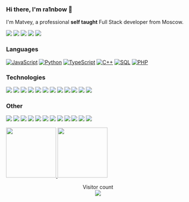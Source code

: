 ### Hi there, I'm ra1nbow 👋

I'm Matvey, a professional **self taught** Full Stack developer from Moscow.

[![](https://img.shields.io/badge/-🌈%20Website-FFF)](https://work.fstack.com.vn/)
[![](https://img.shields.io/badge/-Discord-FFF?&logo=Discord)](https://discord.com/channels/847494107726217216/847494107726217219)
[![](https://img.shields.io/badge/-Telegram-FFF?&logo=Telegram)](https://t.me/@Iamhew03)
[![](https://img.shields.io/badge/-Hashnode-FFF?&logo=hashnode&logoColor=2962FF)](https://hashnode.com/@Iamhew03)
[![](https://img.shields.io/badge/-Reddit-FFF?&logo=reddit)](https://www.reddit.com/user/Iamhew03)

### Languages

[![JavaScript](https://img.shields.io/badge/-JavaScript-000?&logo=JavaScript)](https://work.fstack.com.vn/)
[![Python](https://img.shields.io/badge/-Python-000?&logo=Python)](https://work.fstack.com.vn/)
[![TypeScript](https://img.shields.io/badge/-TypeScript-000?&logo=typescript)](https://work.fstack.com.vn/)
[![C++](https://img.shields.io/badge/C++-000?&logo=cplusplus&logoColor=0057b8)](https://work.fstack.com.vn/)
[![SQL](https://img.shields.io/badge/-SQL-000?&logo=MySQL)](https://work.fstack.com.vn/)
[![PHP](https://img.shields.io/badge/-PHP-000?&logo=PHP&logoColor=007396)](https://work.fstack.com.vn/)

### Technologies

[![](https://img.shields.io/badge/-jQuery-000?&logo=jQuery&logoColor=0769AD)](https://work.fstack.com.vn/)
[![](https://img.shields.io/badge/-Node.js-000?&logo=node.js)](https://work.fstack.com.vn/)
[![](https://img.shields.io/badge/-Express-000?&logo=express)](https://work.fstack.com.vn/)
[![](https://img.shields.io/badge/-Vue-000?&logo=Vue.js)](https://work.fstack.com.vn/)
[![](https://img.shields.io/badge/-React-000?&logo=React)](https://work.fstack.com.vn/)
[![](https://img.shields.io/badge/-Angular-000?&logo=Angular&logoColor=DD0031)](https://work.fstack.com.vn/)
[![](https://img.shields.io/badge/-SQLite-000?&logo=Sqlite)](https://work.fstack.com.vn/)
[![](https://img.shields.io/badge/-Sequelize-000?&logo=Sequelize)](https://work.fstack.com.vn/)
[![](https://img.shields.io/badge/-Nuxt.js-000?&logo=Nuxt.js)](https://work.fstack.com.vn/)
[![](https://img.shields.io/badge/-Next.js-000?&logo=Next.js)](https://work.fstack.com.vn/)
[![](https://img.shields.io/badge/-Flask-000?&logo=Flask)](https://work.fstack.com.vn/)
[![](https://img.shields.io/badge/-Django-000?&logo=Django&logoColor=092E20)](https://work.fstack.com.vn/)

### Other

[![](https://img.shields.io/badge/-HTML-000?&logo=html5)](https://work.fstack.com.vn/)
[![](https://img.shields.io/badge/-CSS-000?&logo=css3&logoColor=1572B6)](https://work.fstack.com.vn/)
[![](https://img.shields.io/badge/-Bootstrap-000?&logo=Bootstrap)](https://work.fstack.com.vn/)
[![](https://img.shields.io/badge/-Tailwind-000?&logo=tailwind-css)](https://work.fstack.com.vn/)
[![](https://img.shields.io/badge/-Sass-000?&logo=sass&logoColor=CC6699)](https://work.fstack.com.vn/)
[![](https://img.shields.io/badge/-Git-000?&logo=Git)](https://work.fstack.com.vn/)
[![](https://img.shields.io/badge/-Docker-000?&logo=Docker)](https://work.fstack.com.vn/)
[![](https://img.shields.io/badge/-Heroku-000?&logo=heroku&logoColor=430098)](https://work.fstack.com.vn/)
[![](https://img.shields.io/badge/-Netlify-000?&logo=Netlify)](https://work.fstack.com.vn/)
[![](https://img.shields.io/badge/-Vercel-000?&logo=Vercel)](https://work.fstack.com.vn/)
[![](https://img.shields.io/badge/-AWS-000?&logo=Amazon-AWS&logoColor=F90)](https://work.fstack.com.vn/)
[![](https://img.shields.io/badge/Azure-000?&logo=microsoft-azure&logoColor=008AD7)](https://work.fstack.com.vn/)

<a href="https://work.fstack.com.vn/">
  <img height="137px" src="https://github-readme-stats.vercel.app/api?username=devtruongson&hide_title=true&hide_border=true&show_icons=true&include_all_commits=true&count_private=true&line_height=21&text_color=000&icon_color=000&bg_color=0,ea6161,ffc64d,fffc4d,52fa5a&theme=graywhite"/>  
</a>
<a href="https://work.fstack.com.vn/">
  <img height="137px" src="https://github-readme-stats.vercel.app/api/top-langs/?username=devtruongson&hide=html&hide_title=true&hide_border=true&layout=compact&langs_count=6&text_color=000&icon_color=fff&bg_color=0,52fa5a,4dfcff,c64dff&theme=graywhite" />
</a>

<p align="center"> 
  Visitor count<br>
  <a href="https://work.fstack.com.vn/">
    <img src="https://profile-counter.glitch.me/devtruongson/count.svg" />
  </a>
</p>
